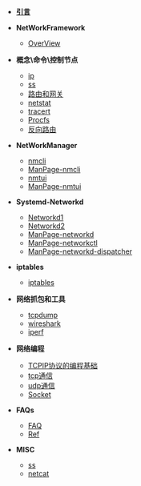 - [**引言**](/)

- **NetWorkFramework**

  - [OverView](OverView) 

- **概念\命令\控制节点**

  - [ip](ip)
  - [ss](ss)
  - [路由和网关](gateway)
  - [netstat](netstat)
  - [tracert](tracert)
  - [Procfs](Procfs)
  - [反向路由](rp_filter.md)
  
- **NetWorkManager**

  - [nmcli](nmcli)
  - [ManPage-nmcli](Man/ManPage-nmcli)
  - [nmtui](nmtui)
  - [ManPage-nmtui](Man/ManPage-nmtui)
  
- **Systemd-Networkd**

  - [Networkd1](systemd-network)
  - [Networkd2](systemd-network2)
  - [ManPage-networkd](Man/ManPage-systemd-network)
  - [ManPage-networkctl](Man/ManPage-networkctl)
  - [ManPage-networkd-dispatcher](Man/ManPage-networkd-dispatcher)  
  
  
- **iptables**

  - [iptables](iptables)	

- **网络抓包和工具**

  - [tcpdump](tcpdump)
  - [wireshark](wireshark)
  - [iperf](iperf)

- **网络编程**

  - [TCPIP协议的编程基础](netprogramming/Overview)
  - [tcp通信](netprogramming/TCP)
  - [udp通信](netprogramming/UDP)
  - [Socket](netprogramming/Socket)

- **FAQs**

  - [FAQ](faq)
  -	[Ref](ref)
  
- **MISC**

  - [ss](misc/ss)
  -	[netcat](misc/netcat)
  
